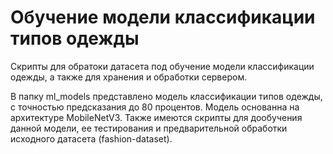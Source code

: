 # Обучение модели классификации типов одежды
Скрипты для обратоки датасета под обучение модели классификации одежды, а также для хранения и обработки сервером.

В папку ml_models представлено модель классификации типов одежды, с точностью предсказания до 80 процентов. Модель основанна на архитектуре MobileNetV3. Также имеются скрипты для дообучения данной модели, ее тестирования и предварительной обработки исходного датасета (fashion-dataset).
